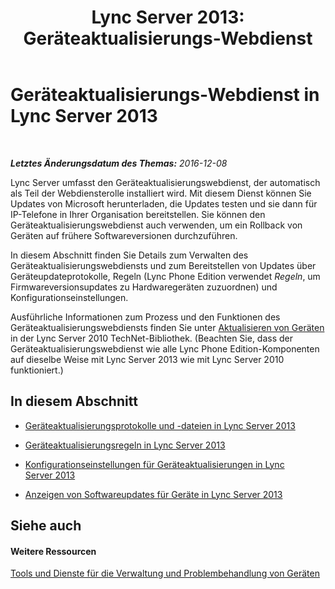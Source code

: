 ﻿---
title: 'Lync Server 2013: Geräteaktualisierungs-Webdienst'
TOCTitle: Geräteaktualisierungswebdienst
ms:assetid: 036f473d-a131-431f-8051-76ccadc5cfba
ms:mtpsurl: https://technet.microsoft.com/de-de/library/JJ994015(v=OCS.15)
ms:contentKeyID: 52056278
ms.date: 12/10/2016
mtps_version: v=OCS.15
ms.translationtype: HT
---

# Geräteaktualisierungs-Webdienst in Lync Server 2013

 

_**Letztes Änderungsdatum des Themas:** 2016-12-08_

Lync Server umfasst den Geräteaktualisierungswebdienst, der automatisch als Teil der Webdiensterolle installiert wird. Mit diesem Dienst können Sie Updates von Microsoft herunterladen, die Updates testen und sie dann für IP-Telefone in Ihrer Organisation bereitstellen. Sie können den Geräteaktualisierungswebdienst auch verwenden, um ein Rollback von Geräten auf frühere Softwareversionen durchzuführen.

In diesem Abschnitt finden Sie Details zum Verwalten des Geräteaktualisierungswebdiensts und zum Bereitstellen von Updates über Geräteupdateprotokolle, Regeln (Lync Phone Edition verwendet *Regeln*, um Firmwareversionsupdates zu Hardwaregeräten zuzuordnen) und Konfigurationseinstellungen.

Ausführliche Informationen zum Prozess und den Funktionen des Geräteaktualisierungswebdiensts finden Sie unter [Aktualisieren von Geräten](http://technet.microsoft.com/de-de/library/gg412864\(v=ocs.14\).aspx) in der Lync Server 2010 TechNet-Bibliothek. (Beachten Sie, dass der Geräteaktualisierungswebdienst wie alle Lync Phone Edition-Komponenten auf dieselbe Weise mit Lync Server 2013 wie mit Lync Server 2010 funktioniert.)

## In diesem Abschnitt

  - [Geräteaktualisierungsprotokolle und -dateien in Lync Server 2013](lync-server-2013-device-update-logs-and-files.md)

  - [Geräteaktualisierungsregeln in Lync Server 2013](lync-server-2013-device-update-rules.md)

  - [Konfigurationseinstellungen für Geräteaktualisierungen in Lync Server 2013](lync-server-2013-device-update-configuration-settings.md)

  - [Anzeigen von Softwareupdates für Geräte in Lync Server 2013](lync-server-2013-view-software-updates-for-devices-in-your-organization.md)

## Siehe auch

#### Weitere Ressourcen

[Tools und Dienste für die Verwaltung und Problembehandlung von Geräten](http://technet.microsoft.com/de-de/library/gg425800\(v=ocs.14\).aspx)

